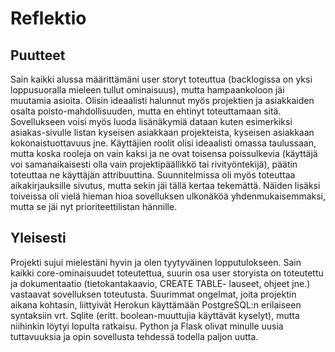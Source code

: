 # Reflektio

## Puutteet
Sain kaikki alussa määrittämäni user storyt toteuttua (backlogissa on yksi loppusuoralla mieleen tullut ominaisuus), mutta hampaankoloon jäi muutamia asioita. Olisin ideaalisti halunnut myös projektien ja asiakkaiden osalta poisto-mahdollisuuden, mutta en ehtinyt toteuttamaan sitä. Sovellukseen voisi myös luoda lisänäkymiä dataan kuten esimerkiksi asiakas-sivulle listan kyseisen asiakkaan projekteista, kyseisen asiakkaan kokonaistuottavuus jne. Käyttäjien roolit olisi ideaalisti omassa taulussaan, mutta koska rooleja on vain kaksi ja ne ovat toisensa poissulkevia (käyttäjä voi samanaikaisesti olla vain projektipäällikkö tai rivityöntekijä), päätin toteuttaa ne käyttäjän attribuuttina. Suunnitelmissa oli myös toteuttaa aikakirjauksille sivutus, mutta sekin jäi tällä kertaa tekemättä. Näiden lisäksi toiveissa oli vielä hieman hioa sovelluksen ulkonäköä yhdenmukaisemmaksi, mutta se jäi nyt prioriteettilistan hännille.

## Yleisesti
Projekti sujui mielestäni hyvin ja olen tyytyväinen lopputulokseen. Sain kaikki core-ominaisuudet toteutettua, suurin osa user storyista on toteutettu ja dokumentaatio (tietokantakaavio, CREATE TABLE- lauseet, ohjeet jne.) vastaavat sovelluksen toteutusta. Suurimmat ongelmat, joita projektin aikana kohtasin, liittyivät Herokun käyttämään PostgreSQL:n erilaiseen syntaksiin vrt. Sqlite (eritt. boolean-muuttujia käyttävät kyselyt), mutta niihinkin löytyi lopulta ratkaisu. Python ja Flask olivat minulle uusia tuttavuuksia ja opin sovellusta tehdessä todella paljon uutta.
